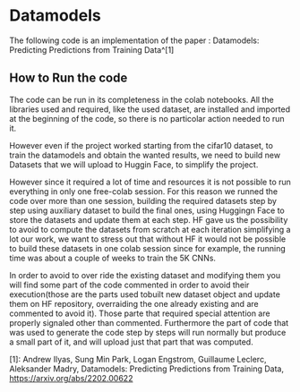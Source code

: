 # Datamodels

The following code is an implementation of the paper : Datamodels: Predicting Predictions from Training Data^[1] 

## How to Run the code
The code can be run in its completeness in the colab notebooks. All the libraries used and required, like the used dataset, are installed and imported at the beginning of the code, so there is no particolar action needed to run it. 

However even if the project worked starting from the cifar10 dataset, to train the datamodels and obtain the wanted results, we need to build new Datasets that we will upload to Huggin Face, to simplify the project. 

However since it required a lot of time and resources it is not possible to run everything in only one free-colab session. For this reason we runned the code over more than one session, building the required datasets step by step using auxiliary dataset to build the final ones, using Huggingn Face to store the datasets and update them at each step. HF gave us the possibility to avoid to compute the datasets from scratch at each iteration simplifying a lot our work, we want to stress out that without HF it would  not be possible to build these datasets in one colab session since for example, the running time was about a couple of weeks to train the 5K CNNs.

In order to avoid to over ride the existing dataset and modifying them you will find some part of the code commented in order to avoid their execution(those are the parts used tobuilt new dataset object and update them on HF repository, overraiding the one already existing and are commented to avoid it). Those parte that required special attention are properly signaled other than commented. Furthermore the part of code that was used to generate the code step by steps will run normally but produce a small part of it, and will upload just that part that was computed.  


[1]: Andrew Ilyas, Sung Min Park, Logan Engstrom, Guillaume Leclerc, Aleksander Madry, Datamodels: Predicting Predictions from Training Data, https://arxiv.org/abs/2202.00622
